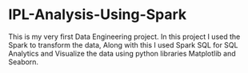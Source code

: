 # IPL-Analysis-Using-Spark
This is my very first Data Engineering project.
In this project I used the Spark to transform the data, Along with this I used Spark SQL for SQL Analytics and Visualize the data using python libraries Matplotlib and Seaborn.
